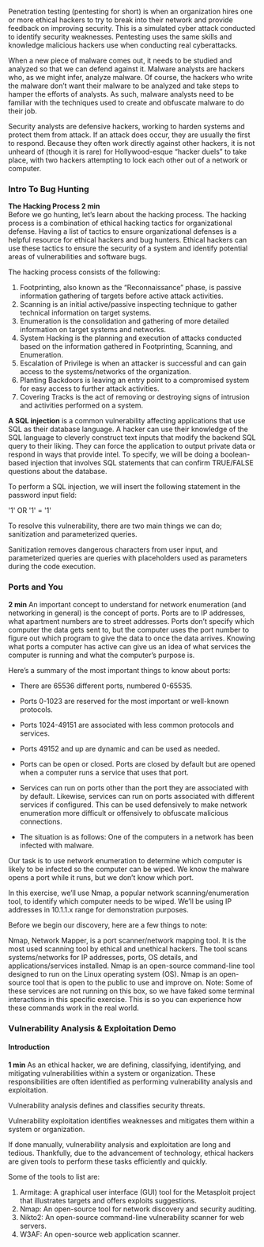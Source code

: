 Penetration testing (pentesting for short) 
is when an organization hires one or more ethical hackers to try to break into their network and provide feedback on improving security. This is a simulated cyber attack conducted to identify security weaknesses. Pentesting uses the same skills and knowledge malicious hackers use when conducting real cyberattacks.

When a new piece of malware comes out, it needs to be studied and analyzed so that we can defend against it. Malware analysts are hackers who, as we might infer, analyze malware. Of course, the hackers who write the malware don’t want their malware to be analyzed and take steps to hamper the efforts of analysts. As such, malware analysts need to be familiar with the techniques used to create and obfuscate malware to do their job.

Security analysts are defensive hackers, working to harden systems and protect them from attack. If an attack does occur, they are usually the first to respond. Because they often work directly against other hackers, it is not unheard of (though it is rare) for Hollywood-esque “hacker duels” to take place, with two hackers attempting to lock each other out of a network or computer.

### Intro To Bug Hunting
**The Hacking Process
2 min**  
Before we go hunting, let’s learn about the hacking process. The hacking process is a combination of ethical hacking tactics for organizational defense. Having a list of tactics to ensure organizational defenses is a helpful resource for ethical hackers and bug hunters. Ethical hackers can use these tactics to ensure the security of a system and identify potential areas of vulnerabilities and software bugs.

The hacking process consists of the following:   
1. Footprinting, also known as the “Reconnaissance” phase, is passive information gathering of targets before active attack activities.
2. Scanning is an initial active/passive inspecting technique to gather technical information on target systems.
3. Enumeration is the consolidation and gathering of more detailed information on target systems and networks.
4. System Hacking is the planning and execution of attacks conducted based on the information gathered in Footprinting, Scanning, and Enumeration.
5. Escalation of Privilege is when an attacker is successful and can gain access to the systems/networks of the organization.
6. Planting Backdoors is leaving an entry point to a compromised system for easy access to further attack activities.
7. Covering Tracks is the act of removing or destroying signs of intrusion and activities performed on a system.

**A SQL injection** is a common vulnerability affecting applications that use SQL as their database language. A hacker can use their knowledge of the SQL language to cleverly construct text inputs that modify the backend SQL query to their liking. They can force the application to output private data or respond in ways that provide intel. To specify, we will be doing a boolean-based injection that involves SQL statements that can confirm TRUE/FALSE questions about the database.

To perform a SQL injection, we will insert the following statement in the password input field:

'1' OR '1' = '1'

To resolve this vulnerability, there are two main things we can do; sanitization and parameterized queries.

Sanitization removes dangerous characters from user input, and parameterized queries are queries with placeholders used as parameters during the code execution.

### Ports and You
**2 min**
An important concept to understand for network enumeration (and networking in general) is the concept of ports. Ports are to IP addresses, what apartment numbers are to street addresses. Ports don’t specify which computer the data gets sent to, but the computer uses the port number to figure out which program to give the data to once the data arrives. Knowing what ports a computer has active can give us an idea of what services the computer is running and what the computer’s purpose is.

Here’s a summary of the most important things to know about ports:

+ There are 65536 different ports, numbered 0-65535.
+ Ports 0-1023 are reserved for the most important or well-known protocols.
+ Ports 1024-49151 are associated with less common protocols and services.
+ Ports 49152 and up are dynamic and can be used as needed.
+ Ports can be open or closed. Ports are closed by default but are opened when a computer runs a service that uses that port.
+ Services can run on ports other than the port they are associated with by default. Likewise, services can run on ports associated with different services if configured. This can be used defensively to make network enumeration more difficult or offensively to obfuscate malicious connections.

+ The situation is as follows: One of the computers in a network has been infected with malware.

Our task is to use network enumeration to determine which computer is likely to be infected so the computer can be wiped. We know the malware opens a port while it runs, but we don’t know which port. 

In this exercise, we’ll use Nmap, a popular network scanning/enumeration tool, to identify which computer needs to be wiped. We’ll be using IP addresses in 10.1.1.x range for demonstration purposes.

Before we begin our discovery, here are a few things to note:

Nmap, Network Mapper, is a port scanner/network mapping tool. It is the most used scanning tool by ethical and unethical hackers. The tool scans systems/networks for IP addresses, ports, OS details, and applications/services installed.
Nmap is an open-source command-line tool designed to run on the Linux operating system (OS).
Nmap is an open-source tool that is open to the public to use and improve on.
Note: Some of these services are not running on this box, so we have faked some terminal interactions in this specific exercise. This is so you can experience how these commands work in the real world. 

### Vulnerability Analysis & Exploitation Demo
#### Introduction
**1 min**
As an ethical hacker, we are defining, classifying, identifying, and mitigating vulnerabilities within a system or organization. These responsibilities are often identified as performing vulnerability analysis and exploitation.

Vulnerability analysis defines and classifies security threats.

Vulnerability exploitation identifies weaknesses and mitigates them within a system or organization.

If done manually, vulnerability analysis and exploitation are long and tedious. Thankfully, due to the advancement of technology, ethical hackers are given tools to perform these tasks efficiently and quickly.

Some of the tools to list are:

1. Armitage: A graphical user interface (GUI) tool for the Metasploit project that illustrates targets and offers exploits suggestions.
2. Nmap: An open-source tool for network discovery and security auditing.
3. Nikto2: An open-source command-line vulnerability scanner for web servers.
4. W3AF: An open-source web application scanner.

